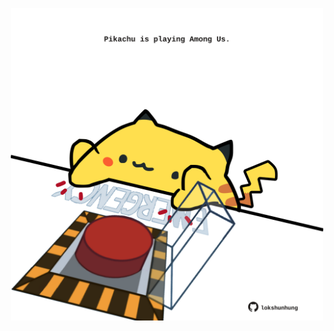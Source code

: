 <!-- built at 23/08/2023, 13:01:43 UTC -->
<p align="center">
  <img width="500" height="500" src="./ReadmeImage.svg">
</p>
